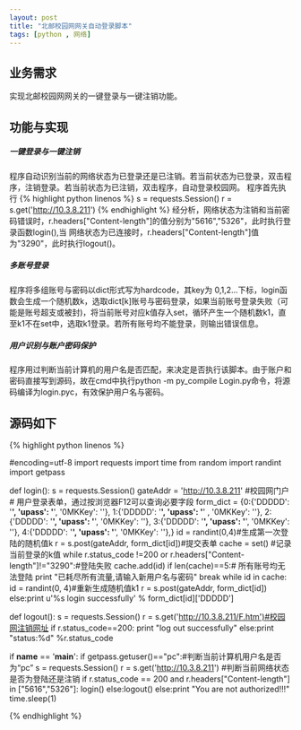```yaml
---
layout: post
title: "北邮校园网网关自动登录脚本"
tags: [python , 网络]
---
```



## 业务需求
实现北邮校园网网关的一键登录与一键注销功能。

## 功能与实现
##### 一键登录与一键注销
程序自动识别当前的网络状态为已登录还是已注销。若当前状态为已登录，双击程序，注销登录。若当前状态为已注销，双击程序，自动登录校园网。
程序首先执行
{% highlight python linenos %}
s = requests.Session()
r = s.get('http://10.3.8.211')
{% endhighlight %}
经分析，网络状态为注销和当前密码错误时，r.headers["Content-length"]的值分别为"5616","5326"，此时执行登录函数login(),当
网络状态为已连接时，r.headers["Content-length"]值为"3290"，此时执行logout()。

##### 多账号登录
程序将多组账号与密码以dict形式写为hardcode，其key为 0,1,2...下标，login函数会生成一个随机数k，选取dict[k]账号与密码登录，如果当前账号登录失败（可能是账号超支或被封)，将当前账号对应k值存入set，循环产生一个随机数k1，直至k1不在set中，选取k1登录。若所有账号均不能登录，则输出错误信息。

##### 用户识别与账户密码保护
程序用过判断当前计算机的用户名是否匹配，来决定是否执行该脚本。由于账户和密码直接写到源码，故在cmd中执行python -m py_compile Login.py命令，将源码编译为login.pyc，有效保护用户名与密码。

## 源码如下
{% highlight python linenos %}

#encoding=utf-8
import requests
import time
from random import randint
import getpass

def login():
    s = requests.Session()
    gateAddr = 'http://10.3.8.211' #校园网门户
    # 用户登录表单，通过按浏览器F12可以查询必要字段
    form_dict = {0:{'DDDDD': '********', 'upass': '********', '0MKKey': ''},
                 1:{'DDDDD': '********', 'upass': '********'  , '0MKKey': ''},
                 2:{'DDDDD': '********', 'upass': '********', '0MKKey': ''},
                 3:{'DDDDD': '********', 'upass': '********', '0MKKey': ''},
                 4:{'DDDDD': '********', 'upass': '********', '0MKKey': ''},}
    id = randint(0,4)#生成第一次登陆的随机值k
    r = s.post(gateAddr, form_dict[id])#提交表单
    cache = set() #记录当前登录的k值
    while r.status_code !=200 or r.headers["Content-length"]!="3290":#登陆失败
            cache.add(id)
            if len(cache)==5:# 所有账号均无法登陆
                print "已耗尽所有流量,请输入新用户名与密码"
                break
            while id in cache:
                id = randint(0, 4)#重新生成随机值k1
            r = s.post(gateAddr, form_dict[id])
    else:print u'%s login successfully' % form_dict[id]['DDDDD']

def logout():
    s = requests.Session()
    r = s.get('http://10.3.8.211/F.htm')#校园网注销网址
    if r.status_code==200:
        print "log out successfully"
    else:print "status:%d" %r.status_code

if __name__ == '__main__':
    if getpass.getuser()=="pc":#判断当前计算机用户名是否为“pc”
        s = requests.Session()
        r = s.get('http://10.3.8.211')
        #判断当前网络状态是否为登陆还是注销
        if r.status_code == 200 and r.headers["Content-length"] in ["5616","5326"]:
            login()
        else:logout()
    else:print "You are not authorized!!!"
    time.sleep(1)

{% endhighlight %}



                 
